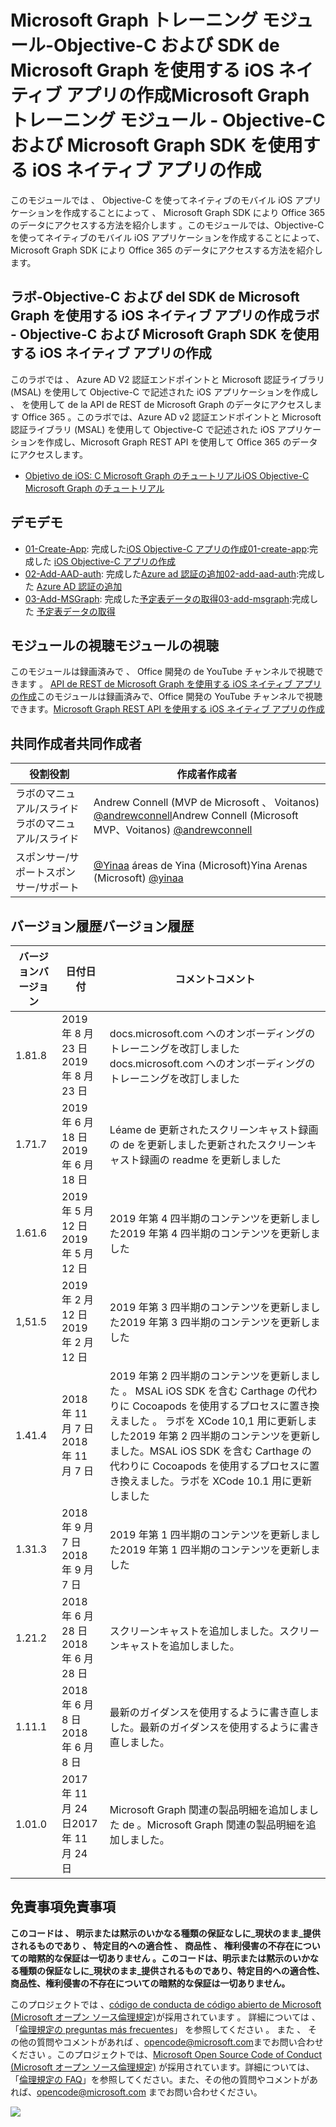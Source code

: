 # <a name="microsoft-graph-----objective-c--microsoft-graph-sdk--ios--"></a><span data-ttu-id="98959-101">Microsoft Graph トレーニング モジュール-Objective-C および SDK de Microsoft Graph を使用する iOS ネイティブ アプリの作成</span><span class="sxs-lookup"><span data-stu-id="98959-101">Microsoft Graph トレーニング モジュール - Objective-C および Microsoft Graph SDK を使用する iOS ネイティブ アプリの作成</span></span>

<span data-ttu-id="98959-102">このモジュールでは 、 Objective-C を使ってネイティブのモバイル iOS アプリケーションを作成することによって 、 Microsoft Graph SDK により Office 365 のデータにアクセスする方法を紹介します 。</span><span class="sxs-lookup"><span data-stu-id="98959-102">このモジュールでは、Objective-C を使ってネイティブのモバイル iOS アプリケーションを作成することによって、Microsoft Graph SDK により Office 365 のデータにアクセスする方法を紹介します。</span></span>

## <a name="---objective-c--microsoft-graph-sdk--ios--"></a><span data-ttu-id="98959-103">ラボ-Objective-C および del SDK de Microsoft Graph を使用する iOS ネイティブ アプリの作成</span><span class="sxs-lookup"><span data-stu-id="98959-103">ラボ - Objective-C および Microsoft Graph SDK を使用する iOS ネイティブ アプリの作成</span></span>

<span data-ttu-id="98959-104">このラボでは 、 Azure AD V2 認証エンドポイントと Microsoft 認証ライブラリ (MSAL) を使用して Objective-C で記述された iOS アプリケーションを作成し 、 を使用して de la API de REST de Microsoft Graph のデータにアクセスします Office 365 。</span><span class="sxs-lookup"><span data-stu-id="98959-104">このラボでは、Azure AD v2 認証エンドポイントと Microsoft 認証ライブラリ (MSAL) を使用して Objective-C で記述された iOS アプリケーションを作成し、Microsoft Graph REST API を使用して Office 365 のデータにアクセスします。</span></span>

- [<span data-ttu-id="98959-105">Objetivo de iOS: C Microsoft Graph のチュートリアル</span><span class="sxs-lookup"><span data-stu-id="98959-105">iOS Objective-C Microsoft Graph のチュートリアル</span></span>](https://docs.microsoft.com/graph/tutorials/ios-objectivec)

## <a name=""></a><span data-ttu-id="98959-106">デモ</span><span class="sxs-lookup"><span data-stu-id="98959-106">デモ</span></span>

- <span data-ttu-id="98959-107">[01-Create-App](demos/01-create-app): 完成した[iOS Objective-C アプリの作成](https://docs.microsoft.com/graph/tutorials/ios-objectivec?tutorial-step=1)</span><span class="sxs-lookup"><span data-stu-id="98959-107">[01-create-app](demos/01-create-app):完成した [iOS Objective-C アプリの作成](https://docs.microsoft.com/graph/tutorials/ios-objectivec?tutorial-step=1)</span></span>
- <span data-ttu-id="98959-108">[02-Add-AAD-auth](demos/02-add-aad-auth): 完成した[Azure ad 認証の追加](https://docs.microsoft.com/graph/tutorials/ios-objectivec?tutorial-step=3)</span><span class="sxs-lookup"><span data-stu-id="98959-108">[02-add-aad-auth](demos/02-add-aad-auth):完成した [Azure AD 認証の追加](https://docs.microsoft.com/graph/tutorials/ios-objectivec?tutorial-step=3)</span></span>
- <span data-ttu-id="98959-109">[03-Add-MSGraph](demos/03-add-msgraph): 完成した[予定表データの取得](https://docs.microsoft.com/graph/tutorials/ios-objectivec?tutorial-step=4)</span><span class="sxs-lookup"><span data-stu-id="98959-109">[03-add-msgraph](demos/03-add-msgraph):完成した [予定表データの取得](https://docs.microsoft.com/graph/tutorials/ios-objectivec?tutorial-step=4)</span></span>

## <a name=""></a><span data-ttu-id="98959-110">モジュールの視聴</span><span class="sxs-lookup"><span data-stu-id="98959-110">モジュールの視聴</span></span>

<span data-ttu-id="98959-111">このモジュールは録画済みで 、 Office 開発の de YouTube チャンネルで視聴できます 。 [API de REST de Microsoft Graph を使用する iOS ネイティブ アプリの作成](https://youtu.be/Gg8Qy1Dqyzw)</span><span class="sxs-lookup"><span data-stu-id="98959-111">このモジュールは録画済みで、Office 開発の YouTube チャンネルで視聴できます。[Microsoft Graph REST API を使用する iOS ネイティブ アプリの作成](https://youtu.be/Gg8Qy1Dqyzw)</span></span>

## <a name=""></a><span data-ttu-id="98959-112">共同作成者</span><span class="sxs-lookup"><span data-stu-id="98959-112">共同作成者</span></span>

| <span data-ttu-id="98959-113">役割</span><span class="sxs-lookup"><span data-stu-id="98959-113">役割</span></span> | <span data-ttu-id="98959-114">作成者</span><span class="sxs-lookup"><span data-stu-id="98959-114">作成者</span></span> |
| -------------------- | ------------------------------------------------------------------------------------- |
| <span data-ttu-id="98959-115">ラボのマニュアル/スライド</span><span class="sxs-lookup"><span data-stu-id="98959-115">ラボのマニュアル/スライド</span></span> | <span data-ttu-id="98959-116">Andrew Connell (MVP de Microsoft 、 Voitanos) [@andrewconnell](//github.com/andrewconnell)</span><span class="sxs-lookup"><span data-stu-id="98959-116">Andrew Connell (Microsoft MVP、Voitanos) [@andrewconnell](//github.com/andrewconnell)</span></span> |
| <span data-ttu-id="98959-117">スポンサー/サポート</span><span class="sxs-lookup"><span data-stu-id="98959-117">スポンサー/サポート</span></span> | <span data-ttu-id="98959-118">[@Yinaa](//github.com/yinaa) áreas de Yina (Microsoft)</span><span class="sxs-lookup"><span data-stu-id="98959-118">Yina Arenas (Microsoft) [@yinaa](//github.com/yinaa)</span></span> |

## <a name=""></a><span data-ttu-id="98959-119">バージョン履歴</span><span class="sxs-lookup"><span data-stu-id="98959-119">バージョン履歴</span></span>

| <span data-ttu-id="98959-120">バージョン</span><span class="sxs-lookup"><span data-stu-id="98959-120">バージョン</span></span> | <span data-ttu-id="98959-121">日付</span><span class="sxs-lookup"><span data-stu-id="98959-121">日付</span></span> | <span data-ttu-id="98959-122">コメント</span><span class="sxs-lookup"><span data-stu-id="98959-122">コメント</span></span> |
| ------- | ------------------ | ------------------------------------------------------------------------------------------------------------------------------------ |
| <span data-ttu-id="98959-123">1.8</span><span class="sxs-lookup"><span data-stu-id="98959-123">1.8</span></span> | <span data-ttu-id="98959-124">2019 年 8 月 23 日</span><span class="sxs-lookup"><span data-stu-id="98959-124">2019 年 8 月 23 日</span></span> | <span data-ttu-id="98959-125">docs.microsoft.com へのオンボーディングのトレーニングを改訂しました</span><span class="sxs-lookup"><span data-stu-id="98959-125">docs.microsoft.com へのオンボーディングのトレーニングを改訂しました</span></span> |
| <span data-ttu-id="98959-126">1.7</span><span class="sxs-lookup"><span data-stu-id="98959-126">1.7</span></span> | <span data-ttu-id="98959-127">2019 年 6 月 18 日</span><span class="sxs-lookup"><span data-stu-id="98959-127">2019 年 6 月 18 日</span></span> | <span data-ttu-id="98959-128">Léame de 更新されたスクリーンキャスト録画の de を更新しました</span><span class="sxs-lookup"><span data-stu-id="98959-128">更新されたスクリーンキャスト録画の readme を更新しました</span></span> |
| <span data-ttu-id="98959-129">1.6</span><span class="sxs-lookup"><span data-stu-id="98959-129">1.6</span></span> | <span data-ttu-id="98959-130">2019 年 5 月 12 日</span><span class="sxs-lookup"><span data-stu-id="98959-130">2019 年 5 月 12 日</span></span> | <span data-ttu-id="98959-131">2019 年第 4 四半期のコンテンツを更新しました</span><span class="sxs-lookup"><span data-stu-id="98959-131">2019 年第 4 四半期のコンテンツを更新しました</span></span> |
| <span data-ttu-id="98959-132">1,5</span><span class="sxs-lookup"><span data-stu-id="98959-132">1.5</span></span> | <span data-ttu-id="98959-133">2019 年 2 月 12 日</span><span class="sxs-lookup"><span data-stu-id="98959-133">2019 年 2 月 12 日</span></span> | <span data-ttu-id="98959-134">2019 年第 3 四半期のコンテンツを更新しました</span><span class="sxs-lookup"><span data-stu-id="98959-134">2019 年第 3 四半期のコンテンツを更新しました</span></span> |
| <span data-ttu-id="98959-135">1.4</span><span class="sxs-lookup"><span data-stu-id="98959-135">1.4</span></span> | <span data-ttu-id="98959-136">2018 年 11 月 7 日</span><span class="sxs-lookup"><span data-stu-id="98959-136">2018 年 11 月 7 日</span></span> | <span data-ttu-id="98959-137">2019 年第 2 四半期のコンテンツを更新しました 。 MSAL iOS SDK を含む Carthage の代わりに Cocoapods を使用するプロセスに置き換えました 。 ラボを XCode 10,1 用に更新しました</span><span class="sxs-lookup"><span data-stu-id="98959-137">2019 年第 2 四半期のコンテンツを更新しました。MSAL iOS SDK を含む Carthage の代わりに Cocoapods を使用するプロセスに置き換えました。ラボを XCode 10.1 用に更新しました</span></span> |
| <span data-ttu-id="98959-138">1.3</span><span class="sxs-lookup"><span data-stu-id="98959-138">1.3</span></span> | <span data-ttu-id="98959-139">2018 年 9 月 7 日</span><span class="sxs-lookup"><span data-stu-id="98959-139">2018 年 9 月 7 日</span></span> | <span data-ttu-id="98959-140">2019 年第 1 四半期のコンテンツを更新しました</span><span class="sxs-lookup"><span data-stu-id="98959-140">2019 年第 1 四半期のコンテンツを更新しました</span></span> |
| <span data-ttu-id="98959-141">1.2</span><span class="sxs-lookup"><span data-stu-id="98959-141">1.2</span></span> | <span data-ttu-id="98959-142">2018 年 6 月 28 日</span><span class="sxs-lookup"><span data-stu-id="98959-142">2018 年 6 月 28 日</span></span> | <span data-ttu-id="98959-143">スクリーンキャストを追加しました。</span><span class="sxs-lookup"><span data-stu-id="98959-143">スクリーンキャストを追加しました。</span></span> |
| <span data-ttu-id="98959-144">1.1</span><span class="sxs-lookup"><span data-stu-id="98959-144">1.1</span></span> | <span data-ttu-id="98959-145">2018 年 6 月 8 日</span><span class="sxs-lookup"><span data-stu-id="98959-145">2018 年 6 月 8 日</span></span> | <span data-ttu-id="98959-146">最新のガイダンスを使用するように書き直しました。</span><span class="sxs-lookup"><span data-stu-id="98959-146">最新のガイダンスを使用するように書き直しました。</span></span> |
| <span data-ttu-id="98959-147">1.0</span><span class="sxs-lookup"><span data-stu-id="98959-147">1.0</span></span> | <span data-ttu-id="98959-148">2017 年 11 月 24 日</span><span class="sxs-lookup"><span data-stu-id="98959-148">2017 年 11 月 24 日</span></span> | <span data-ttu-id="98959-149">Microsoft Graph 関連の製品明細を追加しました de 。</span><span class="sxs-lookup"><span data-stu-id="98959-149">Microsoft Graph 関連の製品明細を追加しました。</span></span> |

## <a name=""></a><span data-ttu-id="98959-150">免責事項</span><span class="sxs-lookup"><span data-stu-id="98959-150">免責事項</span></span>

<span data-ttu-id="98959-151">**このコードは 、 明示または黙示のいかなる種類の保証なしに_現状のまま_提供されるものであり 、 特定目的への適合性 、 商品性 、 権利侵害の不存在についての暗黙的な保証は一切ありません 。**</span><span class="sxs-lookup"><span data-stu-id="98959-151">**このコードは、明示または黙示のいかなる種類の保証なしに_現状のまま_提供されるものであり、特定目的への適合性、商品性、権利侵害の不存在についての暗黙的な保証は一切ありません。**</span></span>

<span data-ttu-id="98959-152">このプロジェクトでは 、[código de conducta de código abierto de Microsoft (Microsoft オープン ソース倫理規定)](https://opensource.microsoft.com/codeofconduct/)が採用されています 。 詳細については 、 「[倫理規定の preguntas más frecuentes](https://opensource.microsoft.com/codeofconduct/faq/)」 を参照してください 。 また 、 その他の質問やコメントがあれば 、[opencode@microsoft.com](mailto:opencode@microsoft.com)までお問い合わせください 。</span><span class="sxs-lookup"><span data-stu-id="98959-152">このプロジェクトでは、[Microsoft Open Source Code of Conduct (Microsoft オープン ソース倫理規定)](https://opensource.microsoft.com/codeofconduct/) が採用されています。詳細については、「[倫理規定の FAQ](https://opensource.microsoft.com/codeofconduct/faq/)」を参照してください。また、その他の質問やコメントがあれば、[opencode@microsoft.com](mailto:opencode@microsoft.com) までお問い合わせください。</span></span>

<img src="https://telemetry.sharepointpnp.com/msgraph-training-ios-objectivec" />
